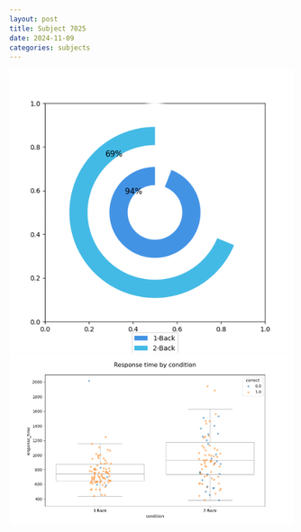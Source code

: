 ```yaml
---
layout: post
title: Subject 7025
date: 2024-11-09
categories: subjects
---
```


![](data/7025/run-3/7025_accuracy_by_condition.png)
![](data/7025/run-3/7025_response_time_by_condition.png)
